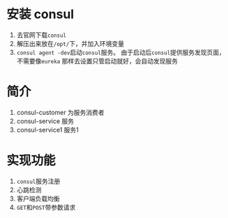 # 安装 consul
1. 去官网下载`consul`
2. 解压出来放在`/opt/`下，并加入环境变量
3. `consul agent -dev`启动`consul`服务。
   由于启动后`consul`提供服务发现页面，不需要像`eureka` 那样去设置只管启动就好，会自动发现服务
# 简介
1. consul-customer 为服务消费者
2. consul-service 服务
3. consul-service1 服务1

# 实现功能
1. `consul`服务注册
2. 心跳检测
3. 客户端负载均衡
4. `GET`和`POST`带参数请求